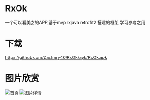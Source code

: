 # RxOk
一个可以看美女的APP,基于mvp rxjava retrofit2 搭建的框架,学习参考之用
 
 
# 下载
https://github.com/Zachary46/RxOk/apk/RxOk.apk

# 图片欣赏
![首页](https://github.com/Zachary46/RxOk/pic/1.png)
![图片详情](https://github.com/Zachary46/RxOk/pic/2.png)
